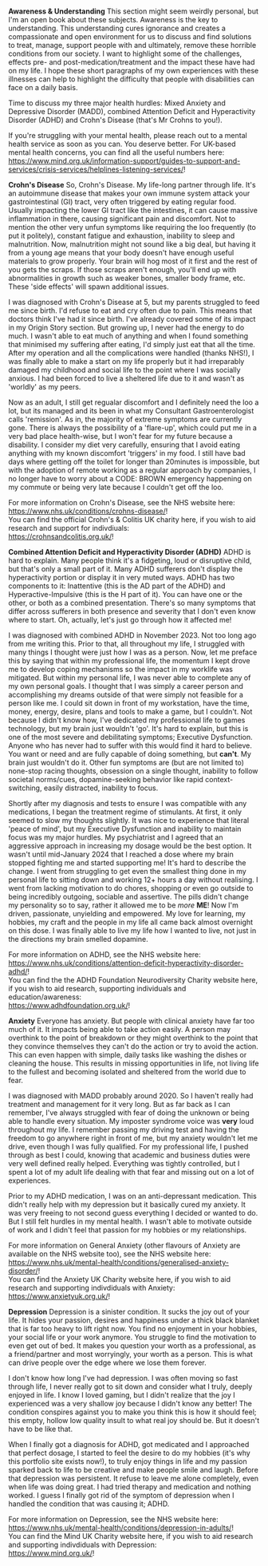 <p>
<br />
<strong>Awareness & Understanding</strong>
This section might seem weirdly personal, but I'm an open book about these subjects. Awareness is the key to understanding. This understanding cures ignorance and creates a compassionate and open environment for us to discuss and find solutions to treat, manage, support people with and ultimately, remove these horrible conditions from our society. I want to highlight some of the challenges, effects pre- and post-medication/treatment and the impact these have had on my life. I hope these short paragraphs of my own experiences with these illnesses can help to highlight the difficulty that people with disabilities can face on a daily basis.
</p>
<p>
Time to discuss my three major health hurdles: Mixed Anxiety and Depressive Disorder (MADD), combined Attention Deficit and Hyperactivity Disorder (ADHD) and Crohn's Disease (that's Mr Crohns to you!).
</p>
<p>
If you're struggling with your mental health, please reach out to a mental health service as soon as you can. You deserve better. For UK-based mental health concerns, you can find all the useful numbers here:
<br />
<a href="https://www.mind.org.uk/information-support/guides-to-support-and-services/crisis-services/helplines-listening-services/">https://www.mind.org.uk/information-support/guides-to-support-and-services/crisis-services/helplines-listening-services/</a>!
</p>
<p>
<strong>Crohn's Disease</strong>
So, Crohn's Disease. My life-long partner through life. It's an autoimmune disease that makes your own immune system attack your gastrointestinal (GI) tract, very often triggered by eating regular food. Usually impacting the lower GI tract like the intestines, it can cause massive inflammation in there, causing significant pain and discomfort. Not to mention the other very unfun symptoms like requiring the loo frequently (to put it politely), constant fatigue and exhaustion, inability to sleep and malnutrition. Now, malnutrition might not sound like a big deal, but having it from a young age means that your body doesn't have enough useful materials to grow properly. Your brain will hog most of it first and the rest of you gets the scraps. If those scraps aren't enough, you'll end up with abnormalities in growth such as weaker bones, smaller body frame, etc. These 'side effects' will spawn additional issues.
</p>
<p>
I was diagnosed with Crohn's Disease at 5, but my parents struggled to feed me since birth. I'd refuse to eat and cry often due to pain. This means that doctors think I've had it since birth. I've already covered some of its impact in my Origin Story section. But growing up, I never had the energy to do much. I wasn't able to eat much of anything and when I found something that minimised my suffering after eating, I'd simply just eat that all the time. After my operation and all the complications were handled (thanks NHS!), I was finally able to make a start on my life properly but it had irreparably damaged my childhood and social life to the point where I was socially anxious. I had been forced to live a sheltered life due to it and wasn't as 'worldly' as my peers.
</p>
<p>
Now as an adult, I still get regualar discomfort and I definitely need the loo a lot, but its managed and its been in what my Consultant Gastroenterologist calls 'remission'. As in, the majority of extreme symptoms are currently gone. There is always the possibility of a 'flare-up', which could put me in a very bad place health-wise, but I won't fear for my future because a disability. I consider my diet very carefully, ensuring that I avoid eating anything with my known discomfort 'triggers' in my food. I still have bad days where getting off the toilet for longer than 20minutes is impossible, but with the adoption of remote working as a regular approach by companies, I no longer have to worry about a CODE: BROWN emergency happening on my commute or being very late because I couldn't get off the loo.
</p>
<p>
For more information on Crohn's Disease, see the NHS website here:
<br />
<a href="https://www.nhs.uk/conditions/crohns-disease/">https://www.nhs.uk/conditions/crohns-disease/</a>!
<br />
You can find the official Crohn's & Colitis UK charity here, if you wish to aid research and support for indivdiuals:
<br />
<a href="https://crohnsandcolitis.org.uk/">https://crohnsandcolitis.org.uk/</a>!
</p>
<p>
<strong>Combined Attention Deficit and Hyperactivity Disorder (ADHD)</strong>
ADHD is hard to explain. Many people think it's a fidgeting, loud or disruptive child, but that's only a small part of it. Many ADHD sufferers don't display the hyperactivity portion or display it in very muted ways. ADHD has two components to it: Inattentive (this is the AD part of the ADHD) and Hyperactive-Impulsive (this is the H part of it). You can have one or the other, or both as a combined presentation. There's so many symptoms that differ across sufferers in both presence and severity that I don't even know where to start. Oh, actually, let's just go through how it affected me!
</p>
<p>
I was diagnosed with combined ADHD in November 2023. Not too long ago from me writing this. Prior to that, all throughout my life, I struggled with many things I thought were just how I was as a person. Now, let me preface this by saying that within my professional life, the momentum I kept drove me to develop coping mechanisms so the impact in my worklife was mitigated. But within my personal life, I was never able to complete any of my own personal goals. I thought that I was simply a career person and accomplishing my dreams outside of that were simply not feasible for a person like me. I could sit down in front of my workstation, have the time, money, energy, desire, plans and tools to make a game, but I couldn't. Not because I didn't know how, I've dedicated my professional life to games technology, but my brain just wouldn't 'go'. It's hard to explain, but this is one of the most severe and debilitating symptoms; Executive Dysfunction. Anyone who has never had to suffer with this would find it hard to believe. You want or need and are fully capable of doing something, but <b>can't</b>. My brain just wouldn't do it. Other fun symptoms are (but are not limited to) none-stop racing thoughts, obsession on a single thought, inability to follow societal norms/cues, dopamine-seeking behavior like rapid context-switching, easily distracted, inability to focus.
</p>
<p>
Shortly after my diagnosis and tests to ensure I was compatible with any medications, I began the treatment regime of stimulants. At first, it only seemed to slow my thoughts slightly. It was nice to experience that literal 'peace of mind', but my Executive Dysfunction and inability to maintain focus was my major hurdles. My psychiatrist and I agreed that an aggressive approach in increasing my dosage would be the best option. It wasn't until mid-January 2024 that I reached a dose where my brain stopped fighting me and started supporting me! It's hard to describe the change. I went from struggling to get even the smallest thing done in my personal life to sitting down and working 12+ hours a day without realising. I went from lacking motivation to do chores, shopping or even go outside to being incredibly outgoing, sociable and assertive. The pills didn't change my personality so to say, rather it allowed me to be <em>more</em> <b>ME</b>! Now I'm driven, passionate, unyielding and empowered. My love for learning, my hobbies, my craft and the people in my life all came back almost overnight on this dose. I was finally able to live my life how I wanted to live, not just in the directions my brain smelled dopamine.
</p>
<p>
For more information on ADHD, see the NHS website here:
<br />
<a href="https://www.nhs.uk/conditions/attention-deficit-hyperactivity-disorder-adhd/">https://www.nhs.uk/conditions/attention-deficit-hyperactivity-disorder-adhd/</a>!
<br />
You can find the the ADHD Foundation Neurodiversity Charity website here, if you wish to aid research, supporting individuals and education/awareness:
<br />
<a href="https://www.adhdfoundation.org.uk/">https://www.adhdfoundation.org.uk/</a>!
</p>
<p>
<strong>Anxiety</strong>
Everyone has anxiety. But people with clinical anxiety have far too much of it. It impacts being able to take action easily. A person may overthink to the point of breakdown or they might overthink to the point that they convince themselves they can't do the action or try to avoid the action. This can even happen with simple, daily tasks like washing the dishes or cleaning the house. This results in missing opportunities in life, not living life to the fullest and becoming isolated and sheltered from the world due to fear.
</p>
<p>
I was diagnosed with MADD probably around 2020. So I haven't really had treatment and management for it very long. But as far back as I can remember, I've always struggled with fear of doing the unknown or being able to handle every situation. My imposter syndrome voice was <b>very</b> loud throughout my life. I remember passing my driving test and having the freedom to go anywhere right in front of me, but my anxiety wouldn't let me drive, even though I was fully qualified. For my professional life, I pushed through as best I could, knowing that academic and business duties were very well defined really helped. Everything was tightly controlled, but I spent a lot of my adult life dealing with that fear and missing out on a lot of experiences.
</p>
<p>
Prior to my ADHD medication, I was on an anti-depressant medication. This didn't really help with my depression but it basically cured my anxiety. It was very freeing to not second guess everything I decided or wanted to do. But I still felt hurdles in my mental health. I wasn't able to motivate outside of work and I didn't feel that passion for my hobbies or my relationships.
</p>
<p>
For more information on General Anxiety (other flavours of Anxiety are available on the NHS website too), see the NHS website here:
<br />
<a href="https://www.nhs.uk/mental-health/conditions/generalised-anxiety-disorder/">https://www.nhs.uk/mental-health/conditions/generalised-anxiety-disorder/</a>!
<br />
You can find the Anxiety UK Charity website here, if you wish to aid research and supporting indivdiduals with Anxiety:
<br />
<a href="https://www.anxietyuk.org.uk/">https://www.anxietyuk.org.uk/</a>!
</p>
<p>
<strong>Depression</strong>
Depression is a sinister condition. It sucks the joy out of your life. It hides your passion, desires and happiness under a thick black blanket that is far too heavy to lift right now. You find no enjoyment in your hobbies, your social life or your work anymore. You struggle to find the motivation to even get out of bed. It makes you question your worth as a professional, as a friend/partner and most worryingly, your worth as a person. This is what can drive people over the edge where we lose them forever.
</p>
<p>
I don't know how long I've had depression. I was often moving so fast through life, I never really got to sit down and consider what I truly, deeply enjoyed in life. I know I loved gaming, but I didn't realize that the joy I experienced was a very shallow joy because I didn't know any better! The condition conspires against you to make you think this is how it should feel; this empty, hollow low quality insult to what real joy should be. But it doesn't have to be like that.
</p>
<p>
When I finally got a diagnosis for ADHD, got medicated and I approached that perfect dosage, I started to feel the desire to do my hobbies (it's why this portfolio site exists now!), to truly enjoy things in life and my passion sparked back to life to be creative and make people smile and laugh. Before that depression was persistent. It refuse to leave me alone completely, even when life was doing great. I had tried therapy and medication and nothing worked. I guess I finally got rid of the symptom of depression when I handled the condition that was causing it; ADHD.
</p>
<p>
For more information on Depression, see the NHS website here:
<br />
<a href="https://www.nhs.uk/mental-health/conditions/depression-in-adults/">https://www.nhs.uk/mental-health/conditions/depression-in-adults/</a>!
<br />
You can find the Mind UK Charity website here, if you wish to aid research and supporting indivdiduals with Depression:
<br />
<a href="https://www.mind.org.uk/">https://www.mind.org.uk/</a>!
</p>
